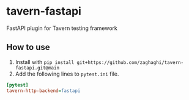 # tavern-fastapi
FastAPI plugin for Tavern testing framework

## How to use
1. Install with `pip install git+https://github.com/zaghaghi/tavern-fastapi.git@main`
2. Add the following lines to `pytest.ini` file.
```ini
[pytest]
tavern-http-backend=fastapi
```
